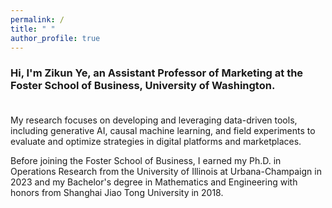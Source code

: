 ```yaml
---
permalink: /
title: " "
author_profile: true
---
```


### Hi, I'm Zikun Ye, an Assistant Professor of Marketing at the Foster School of Business, University of Washington.<br><br>

My research focuses on developing and leveraging data-driven tools, including generative AI, causal machine learning, and field experiments to evaluate and optimize strategies in digital platforms and marketplaces.

Before joining the Foster School of Business, I earned my Ph.D. in Operations Research from the University of Illinois at Urbana-Champaign in 2023 and my Bachelor's degree in Mathematics and Engineering with honors from Shanghai Jiao Tong University in 2018. 

<!---I'm looking for research assistants with a strong computational or mathematical background. Interested candidates are encouraged to email me their resumes and transcripts. --->

<!---My primary research focuses on data-driven optimization and causal inference with applications in platform operations and revenue management. The goal is to provide actionable policies and operations for online platforms. I’ve had the pleasure of working with platform companies including Kwai, Walmart Global Tech, LIVAD Technology, and DiDi.

<!---I’ve had the pleasure of working with [Kwai](https://www.kwai.com), [Walmart Global Tech](https://tech.walmart.com), [LIVAD](https://www.livad.stream), and [DiDi](https://web.didiglobal.com). --->







